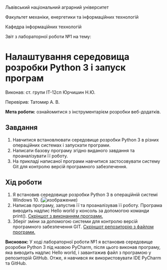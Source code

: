 Львівський національний аграрний університет

Факультет механіки, енергетики та інформаційних технологій

Кафедра інформаційних технологій

Звіт з лабораторної роботи №1
на тему: 

# Налаштування середовища розробки Python 3 і запуск програм

Виконав: ст. групи ІТ-12сп Юрчишин Н.Ю.

Перевірив: Татомир А. В.

**Мета роботи:** ознайомитися з інструментарієм розробки веб-додатків.

## Завдання
1. Навчитися встановлювати середовище розробки Python 3 в різних операційних системах і запускати програми.
2. Написати базову програму згідно виданого завдання та проаналізувати її роботу.
3. На прикладі написаної програми навчитися застосовувати систему Git для контролю версій  програмного забезпечення.

## Хід роботи
1. Я встановив середовище розробки Python 3 в операційній системі Windows 10.
(![изображение](https://user-images.githubusercontent.com/101549330/158226534-1a2bf3bb-22a0-48a3-b59c-1e10121a0f36.png))
2. Написав програму, запустив її та проаналізував її роботу. Програма виводить надпис Hello world у консоль за допомогою команди print().
[Скріншот з виконанням програми.](/2.png)
3. Зберіг зміни за допомогою системи для контролю версій програмного забезпечення GIT.
[Скріншот репозиторію з файлом програми.](/3.png)

**Висновок:** У ході лабораторної роботи №1 я встановив середовище розробки Python 3 під назвою PyCharm, після цього виконав програму, яка виводить надпис Hello world, і завантажив файл з програмою у репозиторій GitHub. Отже, я навчився як використовувати IDE PyCharm та GitHub.
